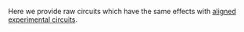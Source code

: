 Here we provide raw circuits which have the same effects with [aligned experimental circuits](../../../data_availability/Exp_circuit).
